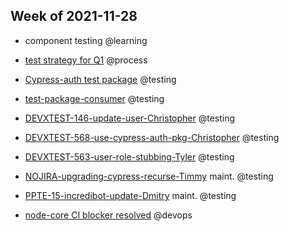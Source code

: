 ## Week of 2021-11-28

  

- component testing @learning

- [test strategy for Q1](https://helloextend.atlassian.net/wiki/spaces/ENG/pages/1264156700/Test+Engineering+Guild#Test-strategy-2022-Q1) @process

- [Cypress-auth test package](https://github.com/helloextend/cypress-auth) @testing

- [test-package-consumer](https://github.com/helloextend/test-package-consumer) @testing

- [DEVXTEST-146-update-user-Christopher](https://github.com/helloextend/node-core/pull/6564) @testing

- [DEVXTEST-568-use-cypress-auth-pkg-Christopher](https://github.com/helloextend/node-core/pull/6615) @testing

- [DEVXTEST-563-user-role-stubbing-Tyler](https://github.com/helloextend/client/pull/2761) @testing

- [NOJIRA-upgrading-cypress-recurse-Timmy](https://github.com/helloextend/node-core/pull/6653) maint. @testing

- [PPTE-15-incredibot-update-Dmitry](https://github.com/helloextend/client/pull/2731) maint. @testing

- [node-core CI blocker resolved](https://github.com/helloextend/node-core/pull/6612) @devops
